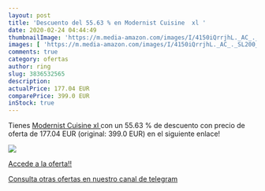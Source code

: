 ```yaml
---
layout: post
title: 'Descuento del 55.63 % en Modernist Cuisine  xl '
date: 2020-02-24 04:44:49
thumbnailImage: 'https://m.media-amazon.com/images/I/4150iQrrjhL._AC_._SL200_.jpg'
images: [ 'https://m.media-amazon.com/images/I/4150iQrrjhL._AC_._SL200_.jpg' ]
comments: true
category: ofertas
author: ring
slug: 3836532565
description:
actualPrice: 177.04 EUR
comparePrice: 399.0 EUR
inStock: true
---
```


Tienes [Modernist Cuisine  xl ](https://www.amazon.es/dp/3836532565/?tag=redken-21) con un 55.63 % de descuento con precio de oferta de 177.04 EUR (original: 399.0 EUR) en el siguiente enlace!

[![](https://m.media-amazon.com/images/I/4150iQrrjhL._AC_._SL200_.jpg)](https://www.amazon.es/dp/3836532565/?tag=redken-21)

[Accede a la oferta!!](https://www.amazon.es/dp/3836532565/?tag=redken-21)

[Consulta otras ofertas en nuestro canal de telegram](https://t.me/s/ofertas25)
